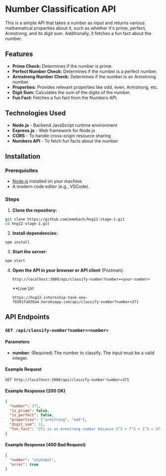# Number Classification API

This is a simple API that takes a number as input and returns various mathematical properties about it, such as whether it's prime, perfect, Armstrong, and its digit sum. Additionally, it fetches a fun fact about the number.

## Features

- **Prime Check:** Determines if the number is prime.
- **Perfect Number Check:** Determines if the number is a perfect number.
- **Armstrong Number Check:** Determines if the number is an Armstrong number.
- **Properties:** Provides relevant properties like odd, even, Armstrong, etc.
- **Digit Sum:** Calculates the sum of the digits of the number.
- **Fun Fact:** Fetches a fun fact from the Numbers API.

## Technologies Used

- **Node.js** - Backend JavaScript runtime environment
- **Express.js** - Web framework for Node.js
- **CORS** - To handle cross-origin resource sharing
- **Numbers API** - To fetch fun facts about the number

## Installation

### Prerequisites

- [Node.js](https://nodejs.org/) installed on your machine.
- A modern code editor (e.g., VSCode).

### Steps

1. **Clone the repository:**

```bash
git clone https://github.com/emekach/hng12-stage-1.git
cd hng12-stage-1.git
```

2. **Install dependencies:**

```bash
npm install
```

3. **Start the server:**

```bash
npm start
```

4. **Open the API in your browser or API client** (Postman):

   ```
   http://localhost:3000/api/classify-number?number=<your-number>
   ```

   **Live Url

   ```
   https://hng12-internship-task-one-fb501fa030a4.herokuapp.com/api/classify-number?number=371
   ```

## API Endpoints

### `GET /api/classify-number?number=<number>`

#### Parameters

- **number**: (Required) The number to classify. The input must be a valid integer.

#### Example Request

```bash
GET http://localhost:3000/api/classify-number?number=371
```

#### Example Response (200 OK)

```json
{
  "number": 371,
  "is_prime": false,
  "is_perfect": false,
  "properties": ["armstrong", "odd"],
  "digit_sum": 11,
  "fun_fact": "371 is an Armstrong number because 3^3 + 7^3 + 1^3 = 371"
}
```

#### Example Response (400 Bad Request)

```json
{
  "number": "alphabet",
  "error": true
}
```
